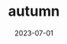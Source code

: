 ---
title: "autumn"
type: season
date: 2023-07-01
hashtag: autumn
after:
  - summer
before:
  - winter
opposite:
  - spring
tags:
  - season
---
